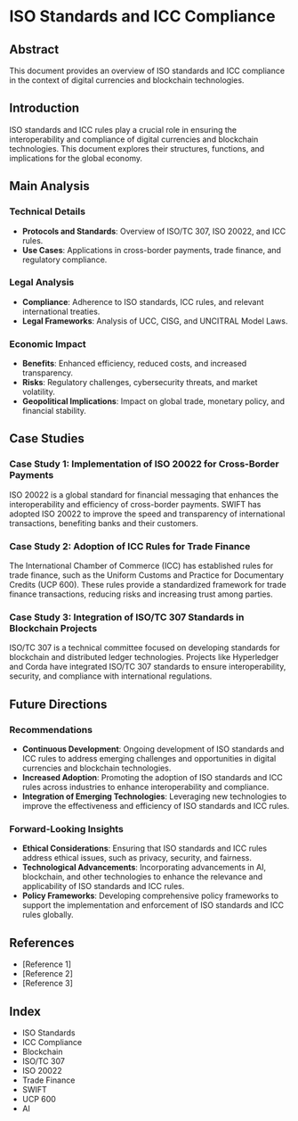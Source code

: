 # ISO Standards and ICC Compliance

## Abstract
This document provides an overview of ISO standards and ICC compliance in the context of digital currencies and blockchain technologies.

## Introduction
ISO standards and ICC rules play a crucial role in ensuring the interoperability and compliance of digital currencies and blockchain technologies. This document explores their structures, functions, and implications for the global economy.

## Main Analysis
### Technical Details
- **Protocols and Standards**: Overview of ISO/TC 307, ISO 20022, and ICC rules.
- **Use Cases**: Applications in cross-border payments, trade finance, and regulatory compliance.

### Legal Analysis
- **Compliance**: Adherence to ISO standards, ICC rules, and relevant international treaties.
- **Legal Frameworks**: Analysis of UCC, CISG, and UNCITRAL Model Laws.

### Economic Impact
- **Benefits**: Enhanced efficiency, reduced costs, and increased transparency.
- **Risks**: Regulatory challenges, cybersecurity threats, and market volatility.
- **Geopolitical Implications**: Impact on global trade, monetary policy, and financial stability.

## Case Studies
### Case Study 1: Implementation of ISO 20022 for Cross-Border Payments
ISO 20022 is a global standard for financial messaging that enhances the interoperability and efficiency of cross-border payments. SWIFT has adopted ISO 20022 to improve the speed and transparency of international transactions, benefiting banks and their customers.

### Case Study 2: Adoption of ICC Rules for Trade Finance
The International Chamber of Commerce (ICC) has established rules for trade finance, such as the Uniform Customs and Practice for Documentary Credits (UCP 600). These rules provide a standardized framework for trade finance transactions, reducing risks and increasing trust among parties.

### Case Study 3: Integration of ISO/TC 307 Standards in Blockchain Projects
ISO/TC 307 is a technical committee focused on developing standards for blockchain and distributed ledger technologies. Projects like Hyperledger and Corda have integrated ISO/TC 307 standards to ensure interoperability, security, and compliance with international regulations.

## Future Directions
### Recommendations
- **Continuous Development**: Ongoing development of ISO standards and ICC rules to address emerging challenges and opportunities in digital currencies and blockchain technologies.
- **Increased Adoption**: Promoting the adoption of ISO standards and ICC rules across industries to enhance interoperability and compliance.
- **Integration of Emerging Technologies**: Leveraging new technologies to improve the effectiveness and efficiency of ISO standards and ICC rules.

### Forward-Looking Insights
- **Ethical Considerations**: Ensuring that ISO standards and ICC rules address ethical issues, such as privacy, security, and fairness.
- **Technological Advancements**: Incorporating advancements in AI, blockchain, and other technologies to enhance the relevance and applicability of ISO standards and ICC rules.
- **Policy Frameworks**: Developing comprehensive policy frameworks to support the implementation and enforcement of ISO standards and ICC rules globally.

## References
- [Reference 1]
- [Reference 2]
- [Reference 3]

## Index
- ISO Standards
- ICC Compliance
- Blockchain
- ISO/TC 307
- ISO 20022
- Trade Finance
- SWIFT
- UCP 600
- AI